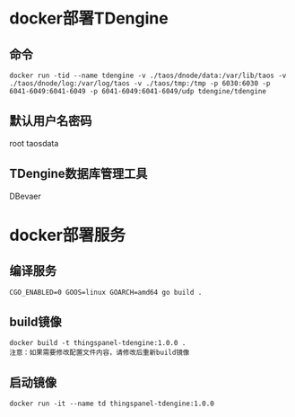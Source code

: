 # docker部署TDengine
## 命令
    docker run -tid --name tdengine -v ./taos/dnode/data:/var/lib/taos -v ./taos/dnode/log:/var/log/taos -v ./taos/tmp:/tmp -p 6030:6030 -p 6041-6049:6041-6049 -p 6041-6049:6041-6049/udp tdengine/tdengine

## 默认用户名密码
root taosdata

## TDengine数据库管理工具
DBevaer

# docker部署服务
## 编译服务
    CGO_ENABLED=0 GOOS=linux GOARCH=amd64 go build .
## build镜像
    docker build -t thingspanel-tdengine:1.0.0 . 
    注意：如果需要修改配置文件内容，请修改后重新build镜像
## 启动镜像
    docker run -it --name td thingspanel-tdengine:1.0.0
